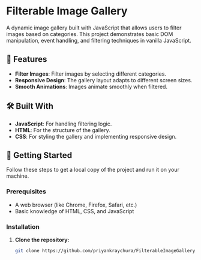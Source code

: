# Filterable Image Gallery

A dynamic image gallery built with JavaScript that allows users to filter images based on categories. This project demonstrates basic DOM manipulation, event handling, and filtering techniques in vanilla JavaScript.

## 📖 Features

- **Filter Images**: Filter images by selecting different categories.
- **Responsive Design**: The gallery layout adapts to different screen sizes.
- **Smooth Animations**: Images animate smoothly when filtered.

## 🛠️ Built With

- **JavaScript**: For handling filtering logic.
- **HTML**: For the structure of the gallery.
- **CSS**: For styling the gallery and implementing responsive design.

## 🚀 Getting Started

Follow these steps to get a local copy of the project and run it on your machine.

### Prerequisites

- A web browser (like Chrome, Firefox, Safari, etc.)
- Basic knowledge of HTML, CSS, and JavaScript

### Installation

1. **Clone the repository:**

   ```bash
   git clone https://github.com/priyankraychura/FilterableImageGallery-JS_Project.git
